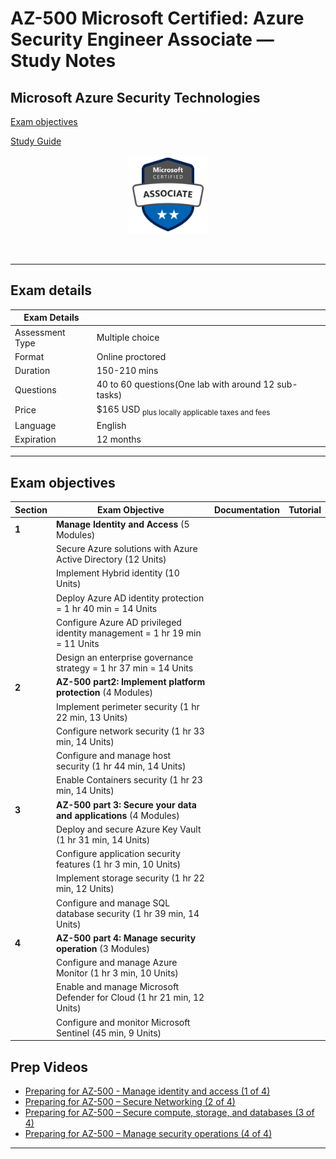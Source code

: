 # AZ-500 Microsoft Certified: Azure Security Engineer Associate — Study Notes
## Microsoft Azure Security Technologies

[Exam objectives](https://learn.microsoft.com/en-us/certifications/exams/az-500/)

[Study Guide](https://learn.microsoft.com/en-gb/certifications/resources/study-guides/az-500)

<p align="center">
  <img src="images/az-500-badge.svg" {:height="25%" width="25%"}>
</p>
<br/>
  
---  

## Exam details

Exam Details  |   |
------------- | - |  
Assessment Type	| Multiple choice
Format	| Online proctored
Duration	| 150-210 mins
Questions | 40 to 60 questions(One lab with around 12 sub-tasks) 
Price	| $165 USD <sub>plus locally applicable taxes and fees</sub>
Language	| English
Expiration |	12 months

---  

## Exam objectives

| Section | Exam Objective     |  Documentation   | Tutorial  |
| ------- | ------------------ |  --------------- | --------- | 
**1** | **Manage Identity and Access** (5 Modules)
|   | Secure Azure solutions with Azure Active Directory (12 Units)
|   | Implement Hybrid identity (10 Units)
|   | Deploy Azure AD identity protection = 1 hr 40 min = 14 Units
|   | Configure Azure AD privileged identity management = 1 hr 19 min = 11 Units
|   | Design an enterprise governance strategy = 1 hr 37 min = 14 Units
|   **2** | **AZ-500 part2: Implement platform protection** (4 Modules)
|   | Implement perimeter security (1 hr 22 min, 13 Units)
|   | Configure network security (1 hr 33 min, 14 Units)
|   | Configure and manage host security (1 hr 44 min, 14 Units)
|   | Enable Containers security (1 hr 23 min, 14 Units)
|   **3** | **AZ-500 part 3: Secure your data and applications** (4 Modules)
|   | Deploy and secure Azure Key Vault (1 hr 31 min, 14 Units)
|   | Configure application security features (1 hr 3 min, 10 Units)
|   | Implement storage security (1 hr 22 min, 12 Units)
|   | Configure and manage SQL database security (1 hr 39 min, 14 Units)
|   **4** | **AZ-500 part 4: Manage security operation** (3 Modules)
|   | Configure and manage Azure Monitor (1 hr 3 min, 10 Units)
|   | Enable and manage Microsoft Defender for Cloud (1 hr 21 min, 12 Units)
|   | Configure and monitor Microsoft Sentinel (45 min, 9 Units)


## Prep Videos
- [Preparing for AZ-500 - Manage identity and access (1 of 4)](https://learn.microsoft.com/en-us/shows/exam-readiness-zone/preparing-for-az-500-manage-identity-and-access-1-of-4)
- [Preparing for AZ-500 – Secure Networking (2 of 4)](https://learn.microsoft.com/en-us/shows/exam-readiness-zone/preparing-for-az-500-secure-networking-2-of-4)
- [Preparing for AZ-500 – Secure compute, storage, and databases (3 of 4)](https://learn.microsoft.com/en-us/shows/exam-readiness-zone/preparing-for-az-500-secure-networking-3-of-4)
- [Preparing for AZ-500 – Manage security operations (4 of 4)](https://learn.microsoft.com/en-us/shows/exam-readiness-zone/preparing-for-az-500-secure-networking-4-of-4)


---  
